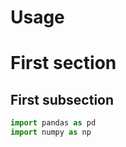 # Usage

# First section

## First subsection


```python
import pandas as pd
import numpy as np
```